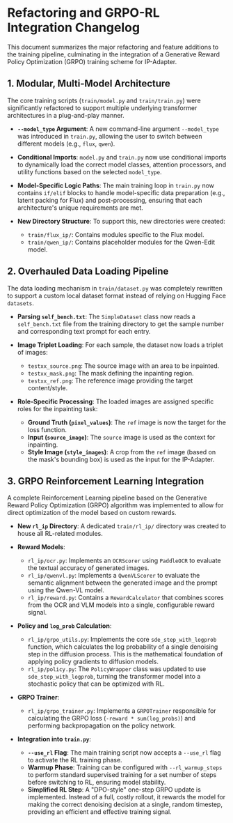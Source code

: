 # Refactoring and GRPO-RL Integration Changelog

This document summarizes the major refactoring and feature additions to the training pipeline, culminating in the integration of a Generative Reward Policy Optimization (GRPO) training scheme for IP-Adapter.

## 1. Modular, Multi-Model Architecture

The core training scripts (`train/model.py` and `train/train.py`) were significantly refactored to support multiple underlying transformer architectures in a plug-and-play manner.

- **`--model_type` Argument**: A new command-line argument `--model_type` was introduced in `train.py`, allowing the user to switch between different models (e.g., `flux`, `qwen`).

- **Conditional Imports**: `model.py` and `train.py` now use conditional imports to dynamically load the correct model classes, attention processors, and utility functions based on the selected `model_type`.

- **Model-Specific Logic Paths**: The main training loop in `train.py` now contains `if/elif` blocks to handle model-specific data preparation (e.g., latent packing for Flux) and post-processing, ensuring that each architecture's unique requirements are met.

- **New Directory Structure**: To support this, new directories were created:
  - `train/flux_ip/`: Contains modules specific to the Flux model.
  - `train/qwen_ip/`: Contains placeholder modules for the Qwen-Edit model.

## 2. Overhauled Data Loading Pipeline

The data loading mechanism in `train/dataset.py` was completely rewritten to support a custom local dataset format instead of relying on Hugging Face `datasets`.

- **Parsing `self_bench.txt`**: The `SimpleDataset` class now reads a `self_bench.txt` file from the training directory to get the sample number and corresponding text prompt for each entry.

- **Image Triplet Loading**: For each sample, the dataset now loads a triplet of images:
  - `testxx_source.png`: The source image with an area to be inpainted.
  - `testxx_mask.png`: The mask defining the inpainting region.
  - `testxx_ref.png`: The reference image providing the target content/style.

- **Role-Specific Processing**: The loaded images are assigned specific roles for the inpainting task:
  - **Ground Truth (`pixel_values`)**: The `ref` image is now the target for the loss function.
  - **Input (`source_image`)**: The `source` image is used as the context for inpainting.
  - **Style Image (`style_images`)**: A crop from the `ref` image (based on the mask's bounding box) is used as the input for the IP-Adapter.

## 3. GRPO Reinforcement Learning Integration

A complete Reinforcement Learning pipeline based on the Generative Reward Policy Optimization (GRPO) algorithm was implemented to allow for direct optimization of the model based on custom rewards.

- **New `rl_ip` Directory**: A dedicated `train/rl_ip/` directory was created to house all RL-related modules.

- **Reward Models**:
  - `rl_ip/ocr.py`: Implements an `OCRScorer` using `PaddleOCR` to evaluate the textual accuracy of generated images.
  - `rl_ip/qwenvl.py`: Implements a `QwenVLScorer` to evaluate the semantic alignment between the generated image and the prompt using the Qwen-VL model.
  - `rl_ip/reward.py`: Contains a `RewardCalculator` that combines scores from the OCR and VLM models into a single, configurable reward signal.

- **Policy and `log_prob` Calculation**:
  - `rl_ip/grpo_utils.py`: Implements the core `sde_step_with_logprob` function, which calculates the log probability of a single denoising step in the diffusion process. This is the mathematical foundation of applying policy gradients to diffusion models.
  - `rl_ip/policy.py`: The `PolicyWrapper` class was updated to use `sde_step_with_logprob`, turning the transformer model into a stochastic policy that can be optimized with RL.

- **GRPO Trainer**:
  - `rl_ip/grpo_trainer.py`: Implements a `GRPOTrainer` responsible for calculating the GRPO loss (`-reward * sum(log_probs)`) and performing backpropagation on the policy network.

- **Integration into `train.py`**:
  - **`--use_rl` Flag**: The main training script now accepts a `--use_rl` flag to activate the RL training phase.
  - **Warmup Phase**: Training can be configured with `--rl_warmup_steps` to perform standard supervised training for a set number of steps before switching to RL, ensuring model stability.
  - **Simplified RL Step**: A "DPO-style" one-step GRPO update is implemented. Instead of a full, costly rollout, it rewards the model for making the correct denoising decision at a single, random timestep, providing an efficient and effective training signal.
